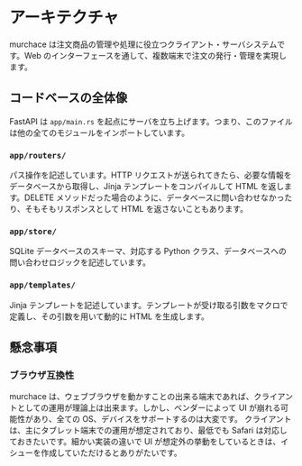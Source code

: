 # アーキテクチャ

murchace は注文商品の管理や処理に役立つクライアント・サーバシステムです。Web のインターフェースを通して、複数端末で注文の発行・管理を実現します。

## コードベースの全体像

FastAPI は `app/main.rs` を起点にサーバを立ち上げます。つまり、このファイルは他の全てのモジュールをインポートしています。

### `app/routers/`

パス操作を記述しています。HTTP リクエストが送られてきたら、必要な情報をデータベースから取得し、Jinja テンプレートをコンパイルして HTML を返します。DELETE メソッドだった場合のように、データベースに問い合わせなかったり、そもそもリスポンスとして HTML を返さないこともあります。

### `app/store/`

SQLite データベースのスキーマ、対応する Python クラス、データベースへの問い合わせロジックを記述しています。

### `app/templates/`

Jinja テンプレートを記述しています。テンプレートが受け取る引数をマクロで定義し、その引数を用いて動的に HTML を生成します。

## 懸念事項

### ブラウザ互換性

murchace は、ウェブブラウザを動かすことの出来る端末であれば、クライアントとしての運用が理論上は出来ます。しかし、ベンダーによって UI が崩れる可能性があり、全ての OS、デバイスをサポートするのは大変です。
クライアントは、主にタブレット端末での運用が想定されており、最低でも Safari は対応しておきたいです。細かい実装の違いで UI が想定外の挙動をしているときは、イシューを作成していただけるとありがたいです。
